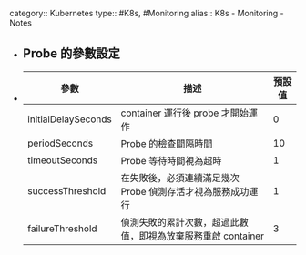 category:: Kubernetes
type:: #K8s, #Monitoring
alias:: K8s - Monitoring - Notes

- ## Probe 的參數設定
- |參數|描述|預設值|
  |--|--|--|
  |initialDelaySeconds|container 運行後 probe 才開始運作|0|
  |periodSeconds|Probe 的檢查間隔時間|10|
  |timeoutSeconds|Probe 等待時間視為超時|1|
  |successThreshold|在失敗後，必須連續滿足幾次 Probe 偵測存活才視為服務成功運行|1|
  |failureThreshold|偵測失敗的累計次數，超過此數值，即視為放棄服務重啟 container|3|